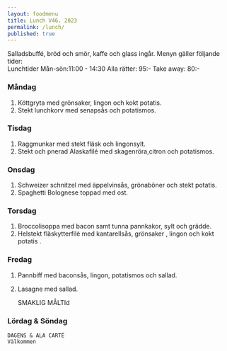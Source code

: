 ```yaml
---
layout: foodmenu
title: Lunch V46. 2023
permalink: /lunch/
published: true
---
```

Salladsbuffé, bröd och smör, kaffe och glass ingår.
Menyn gäller följande tider:  
Lunchtider  Mån-sön:11:00 - 14:30
Alla rätter: 95:- Take away: 80:-
                                
### Måndag

1. Köttgryta med grönsaker, lingon och kokt potatis.
2. Stekt lunchkorv med senapsås och potatismos.

### Tisdag
1. Raggmunkar med stekt fläsk och lingonsylt.
2. Stekt och pnerad Alaskafilé med skagenröra,citron och potatismos.

### Onsdag
1. Schweizer schnitzel med äppelvinsås, grönaböner och stekt potatis.
2. Spaghetti Bolognese toppad med ost.

### Torsdag
1. Broccolisoppa med bacon samt tunna pannkakor, sylt och grädde. 
2. Helstekt fläskytterfilé med kantarellsås, grönsaker , lingon och kokt potatis .

### Fredag  
1. Pannbiff med baconsås, lingon, potatismos och sallad.
2. Lasagne med sallad. 
 

     SMAKLIG MÅLTId
  
  ### Lördag & Söndag 
    DAGENS & ALA CARTÈ
    Välkommen
    
       
    

   
    
   
     
